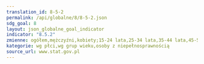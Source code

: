 ```yaml
---
translation_id: 8-5-2
permalink: /api/globalne/8/8-5-2.json
sdg_goal: 8
layout: json_globalne_goal_indicator
indicator: "8.5.2"
zmienne: ogółem,mężczyźni,kobiety;15-24 lata,25-34 lata,35-44 lata,45-54 lata,55-89 lat;ogółem
kategorie: wg płci,wg grup wieku,osoby z niepełnosprawnością
source_url: www.stat.gov.pl
---
```

